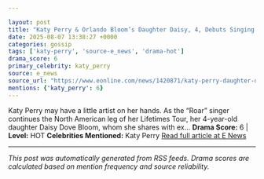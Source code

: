 ```yaml
---

layout: post
title: "Katy Perry & Orlando Bloom’s Daughter Daisy, 4, Debuts Singing Skills"""
date: 2025-08-07 13:38:27 +0000
categories: gossip
tags: ['katy-perry', 'source-e_news', 'drama-hot']
drama_score: 6
primary_celebrity: katy_perry
source: e_news
source_url: "https://www.eonline.com/news/1420871/katy-perry-daughter-daisy-singing-video?cmpid=rss-syndicate-genericrss-us-top_stories"""
mentions: {'katy_perry': 6}
---
```


Katy Perry may have a little artist on her hands. As the “Roar” singer continues the North American leg of her Lifetimes Tour, her 4-year-old daughter Daisy Dove Bloom, whom she shares with ex... **Drama Score:** 6 | **Level:** HOT **Celebrities Mentioned:** Katy Perry [Read full article at E News](https://www.eonline.com/news/1420871/katy-perry-daughter-daisy-singing-video?cmpid=rss-syndicate-genericrss-us-top_stories)

---

*This post was automatically generated from RSS feeds. Drama scores are calculated based on mention frequency and source reliability.*